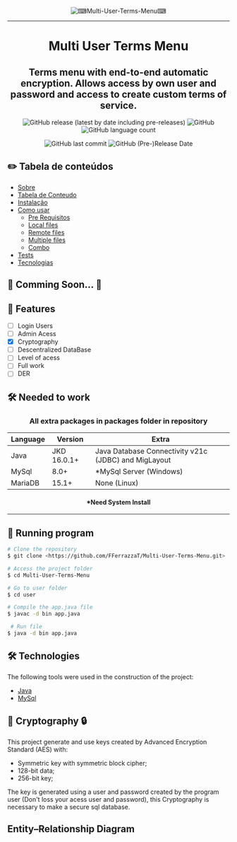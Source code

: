 <div align="center">

![⌨_Multi-User-Terms-Menu_⌨](https://user-images.githubusercontent.com/63831714/134596711-22b8cb83-9634-4dc6-a9d4-6b124792c089.png)

 -----------------------------------
# Multi User Terms Menu
## Terms menu with end-to-end automatic encryption. Allows access by own user and password and access to create custom terms of service.

![GitHub release (latest by date including pre-releases)](https://img.shields.io/github/v/release/FFerrazzaT/Multi-User-Terms-Menu?include_prereleases)
![GitHub](https://img.shields.io/github/license/FFerrazzaT/Multi-User-Terms-Menu)
![GitHub language count](https://img.shields.io/github/languages/count/FFerrazzaT/Multi-User-Terms-Menu)

![GitHub last commit](https://img.shields.io/github/last-commit/FFerrazzaT/Multi-User-Terms-Menu)
![GitHub (Pre-)Release Date](https://img.shields.io/github/release-date-pre/FFerrazzaT/Multi-User-Terms-Menu)

<div align="left">

## ✏️ Tabela de conteúdos
<!--ts-->
   * [Sobre](#Sobre)
   * [Tabela de Conteudo](#tabela-de-conteudo)
   * [Instalação](#instalacao)
   * [Como usar](#como-usar)
      * [Pre Requisitos](#pre-requisitos)
      * [Local files](#local-files)
      * [Remote files](#remote-files)
      * [Multiple files](#multiple-files)
      * [Combo](#combo)
   * [Tests](#testes)
   * [Tecnologias](#tecnologias)
<!--te-->
 
##  🚧 Comming Soon...  🚧

## 📄 Features

- [ ] Login Users
- [ ] Admin Acess
- [X] Cryptography
- [ ] Descentralized DataBase
- [ ] Level of acess
- [ ] Full work
- [ ] DER
 
## 🛠 Needed to work

<div align="center">

### All extra packages in packages folder in repository
Language | Version | Extra
------------ | ------------- | -------------  
Java | JKD 16.0.1+ | Java Database Connectivity v21c (JDBC) and MigLayout
MySql | 8.0+ | *MySql Server (Windows)
MariaDB | 15.1+ | None (Linux)
#### *Need System Install
-----------------------------------

<div align="left">

## 🎲 Running program

```bash
# Clone the repository
$ git clone <https://github.com/FFerrazzaT/Multi-User-Terms-Menu.git>

# Access the project folder
$ cd Multi-User-Terms-Menu

# Go to user folder
$ cd user

# Compile the app.java file
$ javac -d bin app.java 

 # Run file
$ java -d bin app.java 

```
 
## 🛠 Technologies

The following tools were used in the construction of the project:
 
- [Java](https://www.oracle.com/java/technologies/downloads/)
- [MySql](https://www.mysql.com/)

## 🔑 Cryptography 🔒
This project generate and use keys created by Advanced Encryption Standard (AES) with: 
  
- Symmetric key with symmetric block cipher;
- 128-bit data;
- 256-bit key;
  
The key is generated using a user and password created by the program user (Don't loss your acess user and password), this Cryptography is necessary to make a secure sql database.

  
## Entity–Relationship Diagram 
  
  

